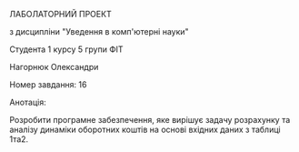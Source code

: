 ЛАБОЛАТОРНИЙ ПРОЕКТ

з дисципліни "Уведення в комп'ютерні науки"

Студента 1 курсу 5 групи ФІТ

Нагорнюк Олександри 

Номер завдання: 16

Анотація:

Розробити програмне забезпечення, яке вирішує задачу розрахунку та аналізу динаміки оборотних коштів на основі вхідних даних з таблиці 1та2.


